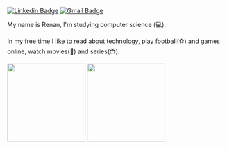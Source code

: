 [![Linkedin Badge](https://img.shields.io/badge/-Renan%20Moura-6633cc?style=flat-square&logo=Linkedin&logoColor=white&link=https://www.linkedin.com/in/renan-moura-da-silva-barros-122b05206/)](https://www.linkedin.com/in/renan-moura-da-silva-barros-122b05206/)
[![Gmail Badge](https://img.shields.io/badge/-joaoyama2018@gmail.com-6633cc?style=flat-square&logo=Gmail&logoColor=white&link=mailto:joaoyama2018@gmail.com)](mailto:joaoyama2018@gmail.com)

My name is Renan, I'm studying computer science (💻).

In my free time I like to read about technology, play football(⚽) and games online, watch movies(🎥) and series(📺).

<div>
  <img height="180em" src="https://github-readme-stats.vercel.app/api?username=RenanMouraDaSilvaBarros&show_icons=true&theme=dracula&include_all_commits=true&count_private=true"/>
  <img height="180em" src="https://github-readme-stats.vercel.app/api/top-langs/?username=RenanMouraDaSilvaBarros&layout=compact&langs_count=16&theme=dracula"/>
</div>
